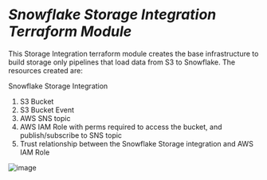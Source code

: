 # _Snowflake Storage Integration Terraform Module_


This Storage Integration terraform module creates the base infrastructure to build storage only pipelines that load data from S3 to Snowflake. The resources created are:

Snowflake Storage Integration
1. S3 Bucket
2. S3 Bucket Event
3. AWS SNS topic
4. AWS IAM Role with perms required to access the bucket, and publish/subscribe to SNS topic
5. Trust relationship between the Snowflake Storage integration and AWS IAM Role

![image](https://user-images.githubusercontent.com/72515998/152404729-2c08806f-c474-41f0-bedb-0afcaddb04e6.png)

